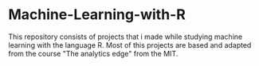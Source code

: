 # Machine-Learning-with-R
This repository consists of projects that i made while studying machine learning with the language R. Most of this projects are based and adapted from the course "The analytics edge" from the MIT.
